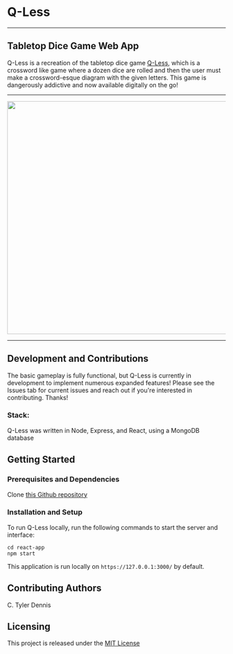 # Q-Less

---

## Tabletop Dice Game Web App

Q-Less is a recreation of the tabletop dice game [Q-Less](https://q-lessgame.com), which is a crossword like game where a dozen dice are rolled and then the user must make a crossword-esque diagram with the given letters. This game is dangerously addictive and now available digitally on the go!

---
<img src="https://drive.google.com/uc?export=view&id=1Af2bkCDQJ7vXnP9JwJNIqsIuPhaqAINx"  width="550" height="538">

---
## Development and Contributions
The basic gameplay is fully functional, but Q-Less is currently in development to implement numerous expanded features! Please see the Issues tab for current issues and reach out if you're interested in contributing. Thanks!

### Stack:
Q-Less was written in Node, Express, and React, using a MongoDB database

## Getting Started

### Prerequisites and Dependencies

Clone [this Github repository](https://www.github.com/ctylerd/Q-Less)

### Installation and Setup

To run Q-Less locally, run the following commands to start the server and interface:
```
cd react-app
npm start
```
This application is run locally on `https://127.0.0.1:3000/` by default.


## Contributing Authors

C. Tyler Dennis

## Licensing

This project is released under the [MIT License](https://opensource.org/licenses/MIT)

